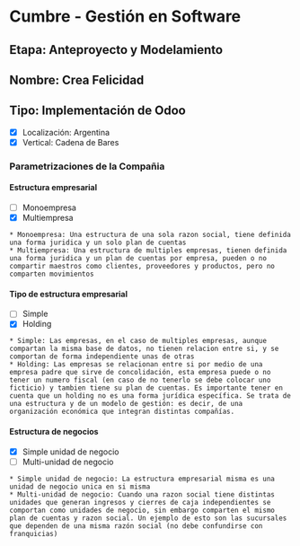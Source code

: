 # Cumbre - Gestión en Software 
## Etapa: Anteproyecto y Modelamiento
## Nombre: Crea Felicidad
## Tipo: Implementación de Odoo
- [x] Localización: Argentina
- [x] Vertical: Cadena de Bares

### Parametrizaciones de la Compañia
#### Estructura empresarial
- [ ] Monoempresa
- [x] Multiempresa
~~~
* Monoempresa: Una estructura de una sola razon social, tiene definida una forma juridica y un solo plan de cuentas
* Multiempresa: Una estructura de multiples empresas, tienen definida una forma juridica y un plan de cuentas por empresa, pueden o no compartir maestros como clientes, proveedores y productos, pero no comparten movimientos
~~~
#### Tipo de estructura empresarial
- [ ] Simple
- [x] Holding
~~~
* Simple: Las empresas, en el caso de multiples empresas, aunque compartan la misma base de datos, no tienen relacion entre si, y se comportan de forma independiente unas de otras
* Holding: Las empresas se relacionan entre si por medio de una empresa padre que sirve de concolidación, esta empresa puede o no tener un numero fiscal (en caso de no tenerlo se debe colocar uno ficticio) y tambien tiene su plan de cuentas. Es importante tener en cuenta que un holding no es una forma jurídica específica. Se trata de una estructura y de un modelo de gestión: es decir, de una organización económica que integran distintas compañías.
~~~
#### Estructura de negocios
- [x] Simple unidad de negocio
- [ ] Multi-unidad de negocio
~~~
* Simple unidad de negocio: La estructura empresarial misma es una unidad de negocio unica en si misma
* Multi-unidad de negocio: Cuando una razon social tiene distintas unidades que generan ingresos y cierres de caja independientes se comportan como unidades de negocio, sin embargo comparten el mismo plan de cuentas y razon social. Un ejemplo de esto son las sucursales que dependen de una misma razón social (no debe confundirse con franquicias)
~~~
